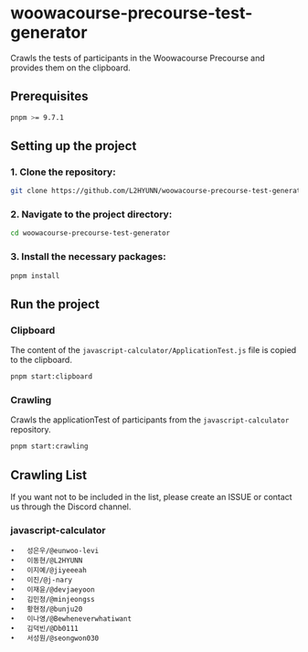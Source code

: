 # woowacourse-precourse-test-generator

Crawls the tests of participants in the Woowacourse Precourse and provides them on the clipboard.

## Prerequisites

```bash
pnpm >= 9.7.1
```

## Setting up the project

### 1. Clone the repository:

```bash
git clone https://github.com/L2HYUNN/woowacourse-precourse-test-generator.git
```

### 2. Navigate to the project directory:

```bash
cd woowacourse-precourse-test-generator
```

### 3. Install the necessary packages:

```bash
pnpm install
```

## Run the project

### Clipboard

The content of the `javascript-calculator/ApplicationTest.js` file is copied to the clipboard.

```bash
pnpm start:clipboard
```

### Crawling

Crawls the applicationTest of participants from the `javascript-calculator` repository.

```bash
pnpm start:crawling
```

## Crawling List

If you want not to be included in the list, please create an ISSUE or contact us through the Discord channel.

### javascript-calculator

    •	성은우/@eunwoo-levi
    •	이동현/@L2HYUNN
    •	이지예/@jiyeeeah
    •	이진/@j-nary
    •	이재윤/@devjaeyoon
    •	김민정/@minjeongss
    •	황현정/@bunju20
    •	이나영/@Bewheneverwhatiwant
    •	김덕빈/@Db0111
    •	서성원/@seongwon030 ￼

